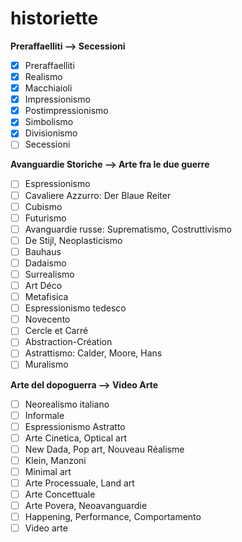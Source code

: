 # historiette

__Preraffaelliti —> Secessioni__

- [x] Preraffaelliti
- [x] Realismo
- [x] Macchiaioli
- [x] Impressionismo
- [x] Postimpressionismo
- [x] Simbolismo
- [x] Divisionismo
- [ ] Secessioni  

__Avanguardie Storiche —> Arte fra le due guerre__

- [ ] Espressionismo
- [ ] Cavaliere Azzurro: Der Blaue Reiter
- [ ] Cubismo
- [ ] Futurismo
- [ ] Avanguardie russe: Suprematismo, Costruttivismo
- [ ] De Stijl, Neoplasticismo
- [ ] Bauhaus
- [ ] Dadaismo
- [ ] Surrealismo
- [ ] Art Déco
- [ ] Metafisica
- [ ] Espressionismo tedesco
- [ ] Novecento
- [ ] Cercle et Carré
- [ ] Abstraction-Création
- [ ] Astrattismo: Calder, Moore, Hans
- [ ] Muralismo

__Arte del dopoguerra —> Video Arte__

- [ ] Neorealismo italiano
- [ ] Informale
- [ ] Espressionismo Astratto
- [ ] Arte Cinetica, Optical art
- [ ] New Dada, Pop art, Nouveau Réalisme
- [ ] Klein, Manzoni
- [ ] Minimal art
- [ ] Arte Processuale, Land art
- [ ] Arte Concettuale
- [ ] Arte Povera, Neoavanguardie
- [ ] Happening, Performance, Comportamento
- [ ] Video arte
